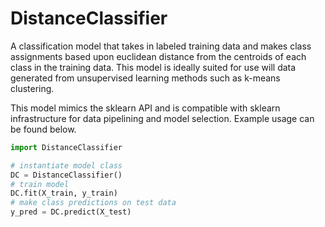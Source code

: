 # DistanceClassifier

A classification model that takes in labeled training data and makes class assignments based upon euclidean distance from the centroids of each class in the training data. This model is ideally suited for use will data generated from unsupervised learning methods such as k-means clustering.

This model mimics the sklearn API and is compatible with sklearn infrastructure for data pipelining and model selection. Example usage can be found below.

```python
import DistanceClassifier

# instantiate model class
DC = DistanceClassifier()
# train model
DC.fit(X_train, y_train)
# make class predictions on test data
y_pred = DC.predict(X_test)
```
